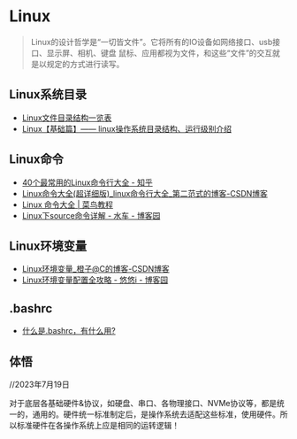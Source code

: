 # Linux

> Linux的设计哲学是“一切皆文件”。它将所有的IO设备如网络接口、usb接口、显示屏、相机、键盘
鼠标、应用都视为文件，和这些“文件”的交互就是以规定的方式进行读写。

## Linux系统目录

- [Linux文件目录结构一览表](http://c.biancheng.net/view/2833.html)
- [Linux【基础篇】—— linux操作系统目录结构、运行级别介绍](https://blog.csdn.net/weixin_53072519/article/details/123443658)

## Linux命令

- [40个最常用的Linux命令行大全 - 知乎](https://zhuanlan.zhihu.com/p/420247468)
- [Linux命令大全(超详细版)_linux命令行大全_第二范式的博客-CSDN博客](https://blog.csdn.net/weixin_44191814/article/details/120091363)
- [Linux 命令大全 | 菜鸟教程](https://www.runoob.com/linux/linux-command-manual.html)
- [Linux下source命令详解 - 水车 - 博客园](https://www.cnblogs.com/shuiche/p/9436126.html)

## Linux环境变量

- [Linux环境变量_橙子@C的博客-CSDN博客](https://blog.csdn.net/qq_41962968/article/details/122152904)
- [Linux环境变量配置全攻略 - 悠悠i - 博客园](https://www.cnblogs.com/youyoui/p/10680329.html)

## .bashrc

- [什么是.bashrc，有什么用?](https://blog.csdn.net/Heyyellman/article/details/111565781)

## 体悟

//2023年7月19日

对于底层各基础硬件&协议，如硬盘、串口、各物理接口、NVMe协议等，都是统一的，通用的。硬件统一标准制定后，是操作系统去适配这些标准，使用硬件。所以标准硬件在各操作系统上应是相同的运转逻辑！
